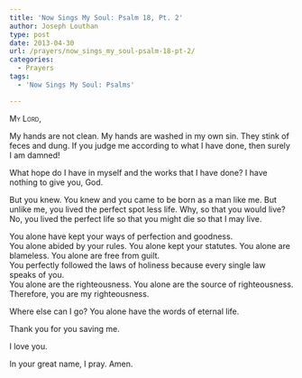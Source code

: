 ```yaml
---
title: 'Now Sings My Soul: Psalm 18, Pt. 2'
author: Joseph Louthan
type: post
date: 2013-04-30
url: /prayers/now_sings_my_soul-psalm-18-pt-2/
categories:
  - Prayers
tags:
  - 'Now Sings My Soul: Psalms'

---
```

<div style="font-variant: small-caps;">
  My Lord,
</div>

My hands are not clean. My hands are washed in my own sin. They stink of feces and dung. If you judge me according to what I have done, then surely I am damned!

What hope do I have in myself and the works that I have done? I have nothing to give you, God.

But you knew. You knew and you came to be born as a man like me. But unlike me, you lived the perfect spot less life. Why, so that you would live? No, you lived the perfect life so that you might die so that I may live.

You alone have kept your ways of perfection and goodness.  
You alone abided by your rules. You alone kept your statutes. You alone are blameless. You alone are free from guilt.  
You perfectly followed the laws of holiness because every single law speaks of you.  
You alone are the righteousness. You alone are the source of righteousness. Therefore, you are my righteousness.  

Where else can I go? You alone have the words of eternal life.

Thank you for you saving me.

I love you.

In your great name, I pray.
Amen.
